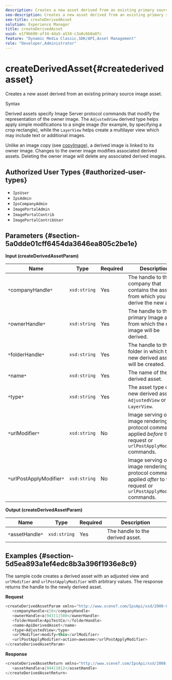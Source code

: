 ```yaml
---
description: Creates a new asset derived from an existing primary source image asset.
seo-description: Creates a new asset derived from an existing primary source image asset.
seo-title: createDerivedAsset
solution: Experience Manager
title: createDerivedAsset
uuid: e1f9b690-af34-4da5-a534-c3a8c6b0a8fc
feature: "Dynamic Media Classic,SDK/API,Asset Management"
role: "Developer,Administrator"
---
```


# createDerivedAsset{#createderivedasset}

Creates a new asset derived from an existing primary source image asset.

 Syntax 

<!--<a id="section_FE43FF204ED644C2AC901AF45982E942"></a>-->

Derived assets specify Image Server protocol commands that modify the representation of the owner image. The `AdjustedView` derived type helps apply simple modifications to a single image (for example, by specifying a crop rectangle), while the `LayerView` helps create a multilayer view which may include text or additional images.

Unlike an image copy (see [copyImage](../../../operations/c-operations-intro/c-methods/r-copy-image.md#reference-0785131e690b4ad08be69172023f35d0)), a derived image is linked to its owner image. Changes to the owner image modifies associated derived assets. Deleting the owner image will delete any associated derived images.

## Authorized User Types {#authorized-user-types}

* `IpsUser` 
* `IpsAdmin` 
* `IpsCompanyAdmin` 
* `ImagePortalAdmin` 
* `ImagePortalContrib` 
* `ImagePortalContribUser`

## Parameters {#section-5a0dde01cff6454da3646ea805c2be1e}

**Input (createDerivedAssetParam)** 

|  Name  | Type  | Required  | Description  |
|---|---|---|---|
|  `*`companyHandle`*`  | `xsd:string`  | Yes  | The handle to the company that contains the asset from which you will derive the new asset.  |
|  `*`ownerHandle`*`  | `xsd:string`  | Yes  | The handle to the primary Image asset from which the new image will be derived.  |
|  `*`folderHandle`*`  | `xsd:string`  | Yes  | The handle to the folder in which the new derived asset will be created.  |
|  `*`name`*`  | `xsd:string`  | Yes  | The name of the derived asset.  |
|  `*`type`*`  | `xsd:string`  | Yes  |The asset type of the new derived asset: `AdjustedView` or `LayerView`.  |
|  `*`urlModifier`*`  | `xsd:string`  | No  |Image serving or image rendering protocol commands applied *before* the request or `urlPostApplyModifier` commands.  |
|  `*`urlPostApplyModifier`*`  | `xsd:string`  | No  |Image serving or image rendering protocol commands applied *after* to the request or `urlPostApplyModifier` commands.  |

**Output (createDerivedAssetParam)** 

|  Name  | Type  | Required  | Description  |
|---|---|---|---|
|  `*`assetHandle`*`  | `xsd:string`  | Yes  | The handle to the derived asset.  |

## Examples {#section-5d5ea893a1ef4edc8b3a396f1936e8c9}

The sample code creates a derived asset with an adjusted view and `urlModifier` and `urlPostApplyModifier` with arbitrary values. The response returns the handle to the newly derived asset.

**Request** 

```java
<createDerivedAssetParam xmlns="http://www.scene7.com/IpsApi/xsd/2008-01-15">
   <companyHandle>c|6</companyHandle>
   <ownerHandle>a|943|1|580</ownerHandle>
   <folderHandle>ApiTestCo/</folderHandle>
   <name>ApiDerivedAsset</name>
   <type>AdjustedView</type>
   <urlModifier>modify=this</urlModifier>
   <urlPostApplyModifier>action=awesome</urlPostApplyModifier>
</createDerivedAssetParam>
```

**Response** 

```java
<createDerivedAssetReturn xmlns="http://www.scene7.com/IpsApi/xsd/2008-01-15">
   <assetHandle>a|944|10|2</assetHandle>
</createDerivedAssetReturn>
```

